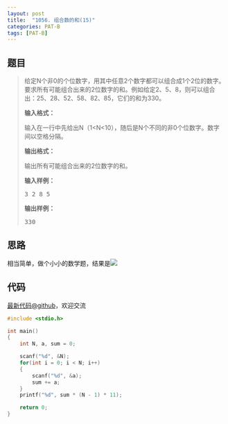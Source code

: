 ```yaml
---
layout: post
title:  "1056. 组合数的和(15)"
categories: PAT-B
tags: [PAT-B]
---
```

## 题目

> <div id="problemContent">
> <p>
> 给定N个非0的个位数字，用其中任意2个数字都可以组合成1个2位的数字。要求所有可能组合出来的2位数字的和。例如给定2、5、8，则可以组合出：25、28、52、58、82、85，它们的和为330。</p>
> <p><b>
> 输入格式：
> </b></p>
> <p>
> 输入在一行中先给出N（1&lt;N&lt;10），随后是N个不同的非0个位数字。数字间以空格分隔。
> </p>
> <p><b>
> 输出格式：
> </b></p>
> <p>
> 输出所有可能组合出来的2位数字的和。
> </p>
> <b>输入样例：</b><pre>
> 3 2 8 5
> </pre>
> <b>输出样例：</b><pre>
> 330
> </pre>
> </div>

## 思路

相当简单，做个小小的数学题，结果是![](http://latex.codecogs.com/svg.latex?11(N-1)\sum_{i=1}^Na_i)

## 代码

[最新代码@github](https://github.com/OliverLew/PAT/blob/master/PATBasic/1056.c)，欢迎交流
```c
#include <stdio.h>

int main()
{
    int N, a, sum = 0;

    scanf("%d", &N);
    for(int i = 0; i < N; i++)
    {
        scanf("%d", &a);
        sum += a;
    }
    printf("%d", sum * (N - 1) * 11);

    return 0;
}

```
